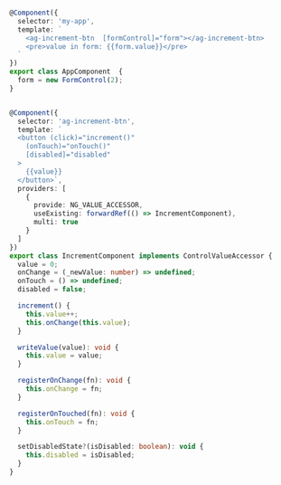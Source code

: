 [//]: # (import { ChangeDetectorRef, Component, forwardRef, Input } from '@angular/core';)
[//]: # (import { ControlValueAccessor, FormControl, NG_VALUE_ACCESSOR } from '@angular/forms';)

```ts

@Component({
  selector: 'my-app',
  template: `
    <ag-increment-btn  [formControl]="form"></ag-increment-btn>
    <pre>value in form: {{form.value}}</pre>
  `
})
export class AppComponent  {
  form = new FormControl(2);
}


@Component({
  selector: 'ag-increment-btn',
  template: `
  <button (click)="increment()"
    (onTouch)="onTouch()"
    [disabled]="disabled"
  >
    {{value}}
  </button>`,
  providers: [
    {
      provide: NG_VALUE_ACCESSOR,
      useExisting: forwardRef(() => IncrementComponent),
      multi: true
    }
  ]
})
export class IncrementComponent implements ControlValueAccessor {
  value = 0;
  onChange = (_newValue: number) => undefined;
  onTouch = () => undefined;
  disabled = false;

  increment() {
    this.value++;
    this.onChange(this.value);
  }

  writeValue(value): void {
    this.value = value;
  }

  registerOnChange(fn): void {
    this.onChange = fn;
  }

  registerOnTouched(fn): void {
    this.onTouch = fn;
  }

  setDisabledState?(isDisabled: boolean): void {
    this.disabled = isDisabled;
  }
}

```
